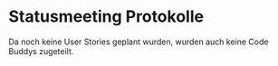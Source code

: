 # Statusmeeting Protokolle

Da noch keine User Stories geplant wurden, wurden auch keine Code Buddys zugeteilt.